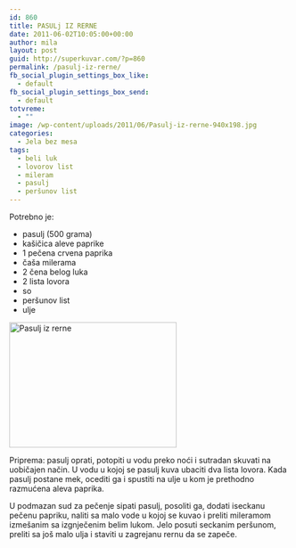 ```yaml
---
id: 860
title: PASULj IZ RERNE
date: 2011-06-02T10:05:00+00:00
author: mila
layout: post
guid: http://superkuvar.com/?p=860
permalink: /pasulj-iz-rerne/
fb_social_plugin_settings_box_like:
  - default
fb_social_plugin_settings_box_send:
  - default
totvreme:
  - ""
image: /wp-content/uploads/2011/06/Pasulj-iz-rerne-940x198.jpg
categories:
  - Jela bez mesa
tags:
  - beli luk
  - lovorov list
  - mileram
  - pasulj
  - peršunov list
---
```

Potrebno je:

  * pasulj (500 grama)
  * kašičica aleve paprike
  * 1 pečena crvena paprika
  * čaša milerama
  * 2 čena belog luka
  * 2 lista lovora
  * so
  * peršunov list
  * ulje

<img class="alignnone size-medium wp-image-5224" src="//superkuvar.com/wp-content/uploads/2011/06/Pasulj-iz-rerne-300x225.jpg" alt="Pasulj iz rerne" width="300" height="225" /> 

Priprema: pasulj oprati, potopiti u vodu preko noći i sutradan skuvati na uobičajen način. U vodu u kojoj se pasulj kuva ubaciti dva lista lovora. Kada pasulj postane mek, ocediti ga i spustiti na ulje u kom je prethodno razmućena aleva paprika.

U podmazan sud za pečenje sipati pasulj, posoliti ga, dodati iseckanu pečenu papriku, naliti sa malo vode u kojoj se kuvao i preliti mileramom izmešanim sa izgnječenim belim lukom. Jelo posuti seckanim peršunom, preliti sa još malo ulja i staviti u zagrejanu rernu da se zapeče.